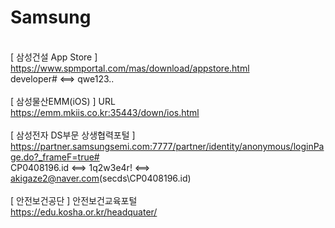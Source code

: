 # Samsung
<br>[ 삼성건설 App Store ]
<br>https://www.spmportal.com/mas/download/appstore.html
<br>developer# <==> qwe123..
<br>
<br>[ 삼성물산EMM(iOS) ] URL
<br>https://emm.mkiis.co.kr:35443/down/ios.html
<br>
<br>[ 삼성전자 DS부문 상생협력포털 ]
<br>https://partner.samsungsemi.com:7777/partner/identity/anonymous/loginPage.do?_frameF=true#
<br>CP0408196.id <==> 1q2w3e4r! <==> akigaze2@naver.com(secds\CP0408196.id)
<br>
<br>[ 안전보건공단 ] 안전보건교육포털
<br>https://edu.kosha.or.kr/headquater/
